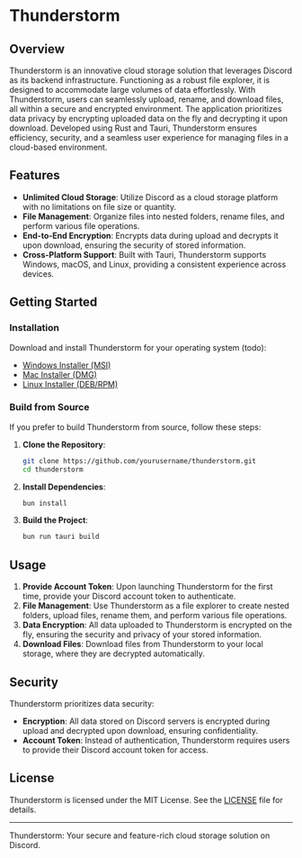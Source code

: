 # Thunderstorm

## Overview

Thunderstorm is an innovative cloud storage solution that leverages Discord as its backend infrastructure. Functioning as a robust file explorer, it is designed to accommodate large volumes of data effortlessly. With Thunderstorm, users can seamlessly upload, rename, and download files, all within a secure and encrypted environment. The application prioritizes data privacy by encrypting uploaded data on the fly and decrypting it upon download. Developed using Rust and Tauri, Thunderstorm ensures efficiency, security, and a seamless user experience for managing files in a cloud-based environment.

## Features

- **Unlimited Cloud Storage**: Utilize Discord as a cloud storage platform with no limitations on file size or quantity.
- **File Management**: Organize files into nested folders, rename files, and perform various file operations.
- **End-to-End Encryption**: Encrypts data during upload and decrypts it upon download, ensuring the security of stored information.
- **Cross-Platform Support**: Built with Tauri, Thunderstorm supports Windows, macOS, and Linux, providing a consistent experience across devices.

## Getting Started

### Installation

Download and install Thunderstorm for your operating system (todo):

- [Windows Installer (MSI)](https://youtu.be/1dYoPg3UkwM)
- [Mac Installer (DMG)](https://youtu.be/1dYoPg3UkwM)
- [Linux Installer (DEB/RPM)](https://youtu.be/1dYoPg3UkwM)

### Build from Source

If you prefer to build Thunderstorm from source, follow these steps:

1. **Clone the Repository**:

    ```sh
    git clone https://github.com/yourusername/thunderstorm.git
    cd thunderstorm
    ```

2. **Install Dependencies**:

    ```sh
    bun install
    ```

3. **Build the Project**:

    ```sh
    bun run tauri build
    ```

## Usage

1. **Provide Account Token**: Upon launching Thunderstorm for the first time, provide your Discord account token to authenticate.
2. **File Management**: Use Thunderstorm as a file explorer to create nested folders, upload files, rename them, and perform various file operations.
3. **Data Encryption**: All data uploaded to Thunderstorm is encrypted on the fly, ensuring the security and privacy of your stored information.
4. **Download Files**: Download files from Thunderstorm to your local storage, where they are decrypted automatically.

## Security

Thunderstorm prioritizes data security:

- **Encryption**: All data stored on Discord servers is encrypted during upload and decrypted upon download, ensuring confidentiality.
- **Account Token**: Instead of authentication, Thunderstorm requires users to provide their Discord account token for access.

## License

Thunderstorm is licensed under the MIT License. See the [LICENSE](LICENSE) file for details.

---

Thunderstorm: Your secure and feature-rich cloud storage solution on Discord.
